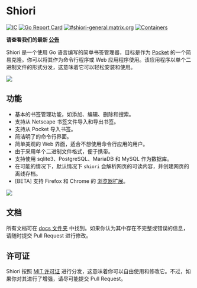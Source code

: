 # Shiori

[![IC](https://edas-hz.oss-cn-hangzhou.aliyuncs.com/edas-apps/charts-store/shiori/image/badge.svg)](https://github.com/go-shiori/shiori/actions/workflows/push.yml)
[![Go Report Card](https://edas-hz.oss-cn-hangzhou.aliyuncs.com/edas-apps/charts-store/shiori/image/68747470733a2f2f676f7265706f7274636172642e636f6d2f62616467652f6769746875622e636f6d2f676f2d7368696f72692f7368696f7269.svg)](https://goreportcard.com/report/github.com/go-shiori/shiori)
[![#shiori-general:matrix.org](https://edas-hz.oss-cn-hangzhou.aliyuncs.com/edas-apps/charts-store/shiori/image/matrix-_23shiori-orange.svg)](https://matrix.to/#/#shiori:matrix.org)
[![Containers](https://edas-hz.oss-cn-hangzhou.aliyuncs.com/edas-apps/charts-store/shiori/image/v1.svg)](https://github.com/go-shiori/shiori/pkgs/container/shiori)

**请查看我们的最新 [公告](https://github.com/go-shiori/shiori/discussions/categories/announcements)**

Shiori 是一个使用 Go 语言编写的简单书签管理器，目标是作为 [Pocket][pocket] 的一个简易克隆。你可以将其作为命令行程序或 Web 应用程序使用。该应用程序以单个二进制文件的形式分发，这意味着它可以轻松安装和使用。

![](https://edas-hz.oss-cn-hangzhou.aliyuncs.com/edas-apps/charts-store/shiori/image/cover.png)

## 功能

- 基本的书签管理功能，如添加、编辑、删除和搜索。
- 支持从 Netscape 书签文件导入和导出书签。
- 支持从 Pocket 导入书签。
- 简洁明了的命令行界面。
- 简单美观的 Web 界面，适合不想使用命令行应用的用户。
- 由于采用单个二进制文件格式，便于携带。
- 支持使用 sqlite3、PostgreSQL、MariaDB 和 MySQL 作为数据库。
- 在可能的情况下，默认情况下 `shiori` 会解析网页的可读内容，并创建网页的离线存档。
- [BETA] 支持 Firefox 和 Chrome 的 [浏览器扩展][web-extension]。

![](https://edas-hz.oss-cn-hangzhou.aliyuncs.com/edas-apps/charts-store/shiori/image/comparison.png)

## 文档

所有文档可在 [docs 文件夹][documentation] 中找到。如果你认为其中存在不完整或错误的信息，请随时提交 Pull Request 进行修改。

## 许可证

Shiori 按照 [MIT 许可证][mit] 进行分发，这意味着你可以自由使用和修改它。不过，如果你对其进行了增强，请尽可能提交 Pull Request。

[documentation]: https://github.com/go-shiori/shiori/blob/master/docs/index.md
[mit]: https://choosealicense.com/licenses/mit/
[web-extension]: https://github.com/go-shiori/shiori-web-ext
[screenshot]: https://raw.githubusercontent.com/go-shiori/shiori/master/docs/assets/screenshots/cover.png
[mode-comparison]: https://raw.githubusercontent.com/go-shiori/shiori/master/docs/assets/screenshots/comparison.png
[pocket]: https://getpocket.com/
[256]: https://github.com/go-shiori/shiori/issues/256